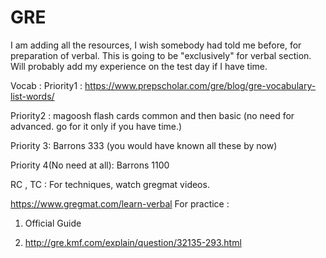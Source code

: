 # GRE
I am adding all the resources, I wish somebody had told me before, for preparation of verbal. 
This is going to be "exclusively" for verbal section.
Will probably add my experience on the test day if I have time.

Vocab :
Priority1 : https://www.prepscholar.com/gre/blog/gre-vocabulary-list-words/

Priority2 : magoosh flash cards common and then basic (no need for advanced. go for it only if you have time.)

Priority 3: Barrons 333 (you would have known all these by now)

Priority 4(No need at all): Barrons 1100


RC , TC : For techniques, watch gregmat videos.

https://www.gregmat.com/learn-verbal
For practice : 

1. Official Guide

2. http://gre.kmf.com/explain/question/32135-293.html
